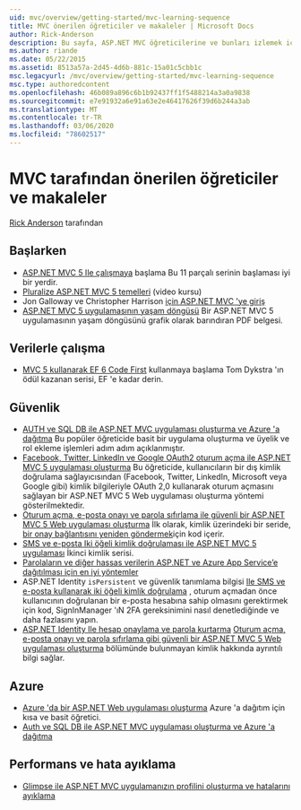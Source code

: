```yaml
---
uid: mvc/overview/getting-started/mvc-learning-sequence
title: MVC önerilen öğreticiler ve makaleler | Microsoft Docs
author: Rick-Anderson
description: Bu sayfa, ASP.NET MVC öğreticilerine ve bunları izlemek için önerilen bir diziye bağlantılar içerir.
ms.author: riande
ms.date: 05/22/2015
ms.assetid: 8513a57a-2d45-4d6b-881c-15a01c5cbb1c
msc.legacyurl: /mvc/overview/getting-started/mvc-learning-sequence
msc.type: authoredcontent
ms.openlocfilehash: 46b089a896c6b1b92437ff1f5488214a3a0a9838
ms.sourcegitcommit: e7e91932a6e91a63e2e46417626f39d6b244a3ab
ms.translationtype: MT
ms.contentlocale: tr-TR
ms.lasthandoff: 03/06/2020
ms.locfileid: "78602517"
---
```

# <a name="mvc-recommended-tutorials-and-articles"></a>MVC tarafından önerilen öğreticiler ve makaleler

[Rick Anderson](https://twitter.com/RickAndMSFT) tarafından

<a id="pwd"></a>
## <a name="getting-started"></a>Başlarken

- [ASP.NET MVC 5 Ile çalışmaya](introduction/getting-started.md) başlama Bu 11 parçalı serinin başlaması iyi bir yerdir.
- [Pluralize ASP.NET MVC 5 temelleri](https://pluralsight.com/training/Player?author=scott-allen&amp;name=aspdotnet-mvc5-fundamentals-m1-introduction&amp;mode=live&amp;clip=0&amp;course=aspdotnet-mvc5-fundamentals) (video kursu)
- Jon Galloway ve Christopher Harrison [için ASP.NET MVC 'ye giriş](https://channel9.msdn.com/Series/Introduction-to-ASP-NET-MVC)
- [ASP.NET MVC 5 uygulamasının yaşam döngüsü](lifecycle-of-an-aspnet-mvc-5-application.md) Bir ASP.NET MVC 5 uygulamasının yaşam döngüsünü grafik olarak barındıran PDF belgesi.

<a id="con"></a>
## <a name="working-with-data"></a>Verilerle çalışma

- [MVC 5 kullanarak EF 6 Code First](getting-started-with-ef-using-mvc/creating-an-entity-framework-data-model-for-an-asp-net-mvc-application.md) kullanmaya başlama Tom Dykstra 'ın ödül kazanan serisi, EF 'e kadar derin.

<a id="wj"></a>
## <a name="security"></a>Güvenlik

- [AUTH ve SQL DB ile ASP.NET MVC uygulaması oluşturma ve Azure 'a dağıtma](https://azure.microsoft.com/documentation/articles/web-sites-dotnet-deploy-aspnet-mvc-app-membership-oauth-sql-database/) Bu popüler öğreticide basit bir uygulama oluşturma ve üyelik ve rol ekleme işlemleri adım adım açıklanmıştır.
- [Facebook, Twitter, LinkedIn ve Google OAuth2 oturum açma ile ASP.NET MVC 5 uygulaması oluşturma](../security/create-an-aspnet-mvc-5-app-with-facebook-and-google-oauth2-and-openid-sign-on.md) Bu öğreticide, kullanıcıların bir dış kimlik doğrulama sağlayıcısından (Facebook, Twitter, LinkedIn, Microsoft veya Google gibi) kimlik bilgileriyle OAuth 2,0 kullanarak oturum açmasını sağlayan bir ASP.NET MVC 5 Web uygulaması oluşturma yöntemi gösterilmektedir.
- [Oturum açma, e-posta onayı ve parola sıfırlama ile güvenli bir ASP.NET MVC 5 Web uygulaması oluşturma](../security/create-an-aspnet-mvc-5-web-app-with-email-confirmation-and-password-reset.md) İlk olarak, kimlik üzerindeki bir seride, [bir onay bağlantısını yeniden göndermek](../security/create-an-aspnet-mvc-5-web-app-with-email-confirmation-and-password-reset.md#rsend)için kod içerir.
- [SMS ve e-posta Iki öğeli kimlik doğrulaması ile ASP.NET MVC 5 uygulaması](../security/aspnet-mvc-5-app-with-sms-and-email-two-factor-authentication.md) İkinci kimlik serisi.
- [Parolaların ve diğer hassas verilerin ASP.NET ve Azure App Service’e dağıtılması için en iyi yöntemler](../../../identity/overview/features-api/best-practices-for-deploying-passwords-and-other-sensitive-data-to-aspnet-and-azure.md)
- ASP.NET Identity `isPersistent` ve güvenlik tanımlama bilgisi [Ile SMS ve e-posta kullanarak iki öğeli kimlik doğrulama](../../../identity/overview/features-api/two-factor-authentication-using-sms-and-email-with-aspnet-identity.md) , oturum açmadan önce kullanıcının doğrulanan bir e-posta hesabına sahip olmasını gerektirmek için kod, SignInManager 'ıN 2FA gereksinimini nasıl denetlediğinde ve daha fazlasını yapın.
- [ASP.NET Identity Ile hesap onaylama ve parola kurtarma](../../../identity/overview/features-api/account-confirmation-and-password-recovery-with-aspnet-identity.md) [Oturum açma, e-posta onayı ve parola sıfırlama gibi güvenli bir ASP.NET MVC 5 Web uygulaması oluşturma](../security/create-an-aspnet-mvc-5-web-app-with-email-confirmation-and-password-reset.md) bölümünde bulunmayan kimlik hakkında ayrıntılı bilgi sağlar.

<a id="da"></a>
## <a name="azure"></a>Azure

- [Azure 'da bir ASP.NET Web uygulaması oluşturma](https://azure.microsoft.com/documentation/articles/web-sites-dotnet-get-started/) Azure 'a dağıtım için kısa ve basit öğretici.
- [Auth ve SQL DB ile ASP.NET MVC uygulaması oluşturma ve Azure 'a dağıtma](https://azure.microsoft.com/documentation/articles/web-sites-dotnet-deploy-aspnet-mvc-app-membership-oauth-sql-database/)

<a id="perf"></a>
## <a name="performance-and-debugging"></a>Performans ve hata ayıklama

- [Glimpse ile ASP.NET MVC uygulamanızın profilini oluşturma ve hatalarını ayıklama](../performance/profile-and-debug-your-aspnet-mvc-app-with-glimpse.md)

